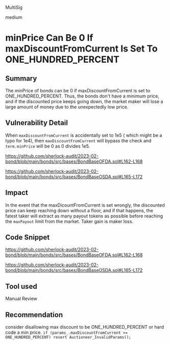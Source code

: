 MultiSig

medium

# minPrice Can Be 0 If maxDiscountFromCurrent Is Set To ONE_HUNDRED_PERCENT

## Summary
The minPrice of bonds can be 0 if maxDiscountFromCurrent is set to ONE_HUNDRED_PERCENT. 
Thus, the bonds don't have a minimum price, and if the discounted price keeps going down, the market maker will lose a large amount of money due to the unexpectedly low price.
## Vulnerability Detail
When `maxDiscountFromCurrent` is accidentally set to 1e5 ( which might be a typo for 1e4), then `maxDiscountFromCurrent` will bypass the check and `term.minPrice` will be 0 as 0 divides 1e5.

https://github.com/sherlock-audit/2023-02-bond/blob/main/bonds/src/bases/BondBaseOFDA.sol#L162-L168

https://github.com/sherlock-audit/2023-02-bond/blob/main/bonds/src/bases/BondBaseOSDA.sol#L165-L172

## Impact
In the event that the maxDicountFromCurrent is set wrongly, the discounted price can keep reaching down without a floor, and if that happens, the fatest taker will extract as many payout tokens as possible before reaching the `maxPayout` limit from the market. Taker gain is maker loss.
## Code Snippet
https://github.com/sherlock-audit/2023-02-bond/blob/main/bonds/src/bases/BondBaseOFDA.sol#L162-L168

https://github.com/sherlock-audit/2023-02-bond/blob/main/bonds/src/bases/BondBaseOSDA.sol#L165-L172
## Tool used

Manual Review

## Recommendation
consider disallowing max discount to be ONE_HUNDRED_PERCENT or hard code a min price.
`if (params_.maxDiscountFromCurrent >= ONE_HUNDRED_PERCENT) revert Auctioneer_InvalidParams();`